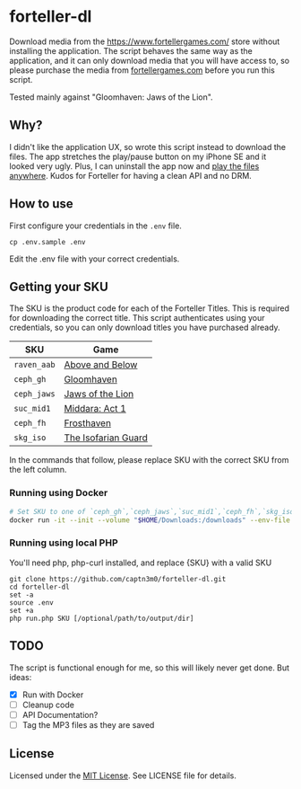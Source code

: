 # forteller-dl

Download media from the https://www.fortellergames.com/ store without installing the application. The script behaves the same way as the application, and it can only download media that you will have access to, so please purchase the media from [fortellergames.com](https://www.fortellergames.com) before you run this script.

Tested mainly against "Gloomhaven: Jaws of the Lion".

## Why?

I didn't like the application UX, so wrote this script instead to download the files. The app stretches the play/pause button on my iPhone SE and it looked very ugly. Plus, I can uninstall the app now and [play the files anywhere](https://www.defectivebydesign.org). Kudos for Forteller for having a clean API and no DRM.

## How to use

First configure your credentials in the `.env` file. 

`cp .env.sample .env`

Edit the .env file with your correct credentials.

## Getting your SKU

The SKU is the product code for each of the Forteller Titles. This is required for downloading the correct title.
This script authenticates using your credentials, so you can only download titles you have purchased already.

|SKU|Game|
---|---
`raven_aab`|[Above and Below](https://www.fortellergames.com/games/aboveandbelow)
`ceph_gh`|[Gloomhaven](https://www.fortellergames.com/games/gloomhaven)
`ceph_jaws`|[Jaws of the Lion](https://www.fortellergames.com/games/jawsofthelion)
`suc_mid1`|[Middara: Act 1](https://www.fortellergames.com/games/middara)
`ceph_fh`|[Frosthaven](https://www.fortellergames.com/games/frosthaven)
`skg_iso`|[The Isofarian Guard](https://www.fortellergames.com/games/theisofarianguard)

In the commands that follow, please replace SKU with the correct SKU from the left column.

### Running using Docker

```sh
# Set SKU to one of `ceph_gh`,`ceph_jaws`,`suc_mid1`,`ceph_fh`,`skg_iso`
docker run -it --init --volume "$HOME/Downloads:/downloads" --env-file .env ghcr.io/captn3m0/forteller-dl:main SKU /downloads
```

### Running using local PHP

You'll need php, php-curl installed, and replace {SKU} with a valid SKU

```
git clone https://github.com/captn3m0/forteller-dl.git
cd forteller-dl
set -a
source .env
set +a
php run.php SKU [/optional/path/to/output/dir]
```

## TODO

The script is functional enough for me, so this will likely never get done. But ideas:

- [x] Run with Docker
- [ ] Cleanup code
- [ ] API Documentation?
- [ ] Tag the MP3 files as they are saved

## License

Licensed under the [MIT License](https://nemo.mit-license.org/). See LICENSE file for details.
